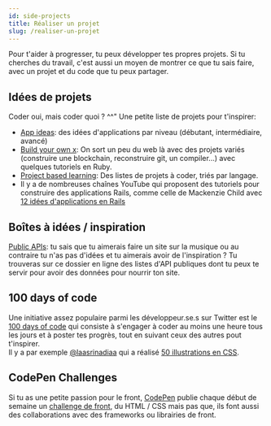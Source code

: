 ```yaml
---
id: side-projects
title: Réaliser un projet
slug: /realiser-un-projet
---
```


Pour t'aider à progresser, tu peux développer tes propres projets. Si tu cherches du travail, c'est aussi un moyen de montrer ce que tu sais faire, avec un projet et du code que tu peux partager.<br/>

## Idées de projets
Coder oui, mais coder quoi ? ^^" Une petite liste de projets pour t'inspirer:
* [App ideas](https://github.com/florinpop17/app-ideas): des idées d'applications par niveau (débutant, intermédiaire, avancé)
* [Build your own x](https://github.com/danistefanovic/build-your-own-x): On sort un peu du web là avec des projets variés (construire une blockchain, reconstruire git, un compiler...) avec quelques tutoriels en Ruby.
* [Project based learning](https://github.com/tuvtran/project-based-learning): Des listes de projets à coder, triés par langage.
* Il y a de nombreuses chaînes YouTube qui proposent des tutoriels pour construire des applications Rails, comme celle de Mackenzie Child avec [12 idées d'applications en Rails](https://www.youtube.com/playlist?list=PL23ZvcdS3XPLNdRYB_QyomQsShx59tpc-)

## Boîtes à idées / inspiration
[Public APIs](https://github.com/public-apis/public-apis): tu sais que tu aimerais faire un site sur la musique ou au contraire tu n'as pas d'idées et tu aimerais avoir de l'inspiration ? Tu trouveras sur ce dossier en ligne des listes d'API publiques dont tu peux te servir pour avoir des données pour nourrir ton site.

## 100 days of code
Une initiative assez populaire parmi les développeur.se.s sur Twitter est le [100 days of code](https://www.100daysofcode.com/) qui consiste à s'engager à coder au moins une heure tous les jours et à poster tes progrès, tout en suivant ceux des autres pout t'inspirer.<br/>
Il y a par exemple [@laasrinadiaa](https://twitter.com/laasrinadiaa) qui a réalisé [50 illustrations en CSS](https://cssart.netlify.app/).

## CodePen Challenges
Si tu as une petite passion pour le front, [CodePen](https://codepen.io/) publie chaque début de semaine un [challenge de front](https://codepen.io/challenges/), du HTML / CSS mais pas que, ils font aussi des collaborations avec des frameworks ou librairies de front.
